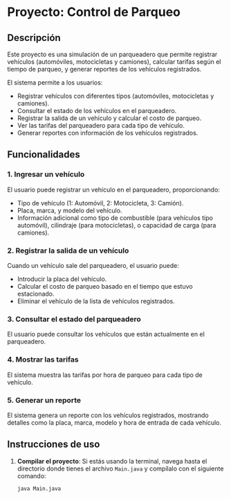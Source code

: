 # Proyecto: Control de Parqueo

## Descripción

Este proyecto es una simulación de un parqueadero que permite registrar vehículos (automóviles, motocicletas y camiones), calcular tarifas según el tiempo de parqueo, y generar reportes de los vehículos registrados. 

El sistema permite a los usuarios:
- Registrar vehículos con diferentes tipos (automóviles, motocicletas y camiones).
- Consultar el estado de los vehículos en el parqueadero.
- Registrar la salida de un vehículo y calcular el costo de parqueo.
- Ver las tarifas del parqueadero para cada tipo de vehículo.
- Generar reportes con información de los vehículos registrados.

## Funcionalidades

### 1. Ingresar un vehículo
El usuario puede registrar un vehículo en el parqueadero, proporcionando:
- Tipo de vehículo (1: Automóvil, 2: Motocicleta, 3: Camión).
- Placa, marca, y modelo del vehículo.
- Información adicional como tipo de combustible (para vehículos tipo automóvil), cilindraje (para motocicletas), o capacidad de carga (para camiones).

### 2. Registrar la salida de un vehículo
Cuando un vehículo sale del parqueadero, el usuario puede:
- Introducir la placa del vehículo.
- Calcular el costo de parqueo basado en el tiempo que estuvo estacionado.
- Eliminar el vehículo de la lista de vehículos registrados.

### 3. Consultar el estado del parqueadero
El usuario puede consultar los vehículos que están actualmente en el parqueadero.

### 4. Mostrar las tarifas
El sistema muestra las tarifas por hora de parqueo para cada tipo de vehículo.

### 5. Generar un reporte
El sistema genera un reporte con los vehículos registrados, mostrando detalles como la placa, marca, modelo y hora de entrada de cada vehículo.

## Instrucciones de uso

1. **Compilar el proyecto**:
   Si estás usando la terminal, navega hasta el directorio donde tienes el archivo `Main.java` y compílalo con el siguiente comando:
   ```bash
   java Main.java
